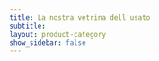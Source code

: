 ```yaml
---
title: La nostra vetrina dell'usato
subtitle: 
layout: product-category
show_sidebar: false
---
```


